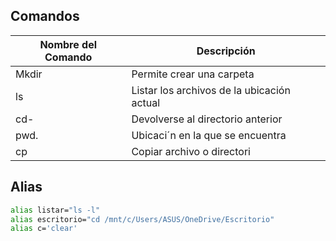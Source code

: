 ## Comandos

| Nombre del Comando | Descripción |
| ------ | ------ |
| Mkdir | Permite crear una carpeta |
| ls | Listar los archivos de la ubicación actual |
| cd- | Devolverse al directorio anterior |
| pwd. | Ubicaci´n en la que se encuentra |
| cp | Copiar archivo o directori |

## Alias

```bash
alias listar="ls -l"
alias escritorio="cd /mnt/c/Users/ASUS/OneDrive/Escritorio"
alias c='clear'
```